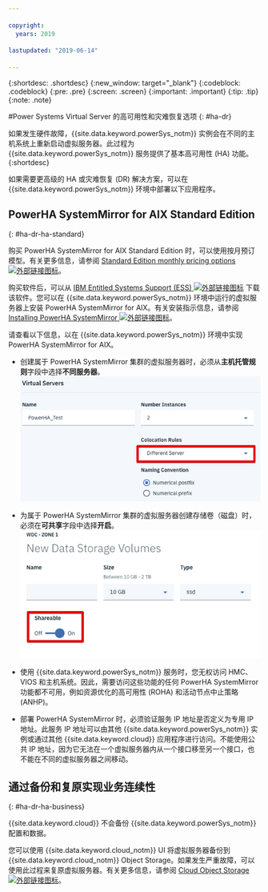 ```yaml
---

copyright:
  years: 2019

lastupdated: "2019-06-14"

---
```


{:shortdesc: .shortdesc}
{:new_window: target="_blank"}
{:codeblock: .codeblock}
{:pre: .pre}
{:screen: .screen}
{:important: .important}
{:tip: .tip}
{:note: .note}

#Power Systems Virtual Server 的高可用性和灾难恢复选项
{: #ha-dr}

如果发生硬件故障，{{site.data.keyword.powerSys_notm}} 实例会在不同的主机系统上重新启动虚拟服务器。此过程为 {{site.data.keyword.powerSys_notm}} 服务提供了基本高可用性 (HA) 功能。
{:shortdesc}

如果需要更高级的 HA 或灾难恢复 (DR) 解决方案，可以在 {{site.data.keyword.powerSys_notm}} 环境中部署以下应用程序。

## PowerHA SystemMirror for AIX Standard Edition
{: #ha-dr-ha-standard}

购买 PowerHA SystemMirror for AIX Standard Edition 时，可以使用按月预订模型。有关更多信息，请参阅 [Standard Edition monthly pricing options ![外部链接图标](../icons/launch-glyph.svg "外部链接图标")](https://www.ibm.com/common/ssi/ShowDoc.wss?docURL=/common/ssi/rep_ca/8/897/ENUS219-288/index.html)。

购买软件后，可以从 [IBM Entitled Systems Support (ESS) ![外部链接图标](../icons/launch-glyph.svg "外部链接图标")](http://www.ibm.com/eserver/ess) 下载该软件。您可以在 {{site.data.keyword.powerSys_notm}} 环境中运行的虚拟服务器上安装 PowerHA SystemMirror for AIX。有关安装指示信息，请参阅 [Installing PowerHA SystemMirror ![外部链接图标](../icons/launch-glyph.svg "外部链接图标")](https://www.ibm.com/support/knowledgecenter/SSPHQG_7.2/install/ha_install.html)。

请查看以下信息，以在 {{site.data.keyword.powerSys_notm}} 环境中实现 PowerHA SystemMirror for AIX。

* 创建属于 PowerHA SystemMirror 集群的虚拟服务器时，必须从**主机托管规则**字段中选择**不同服务器**。
![显示“主机托管规则”字段](/images/hadr2.png "显示“主机托管规则”字段")

* 为属于 PowerHA SystemMirror 集群的虚拟服务器创建存储卷（磁盘）时，必须在**可共享**字段中选择**开启**。
![显示“可共享规则”字段](/images/hadr1.png "显示“可共享”字段")

* 使用 {{site.data.keyword.powerSys_notm}} 服务时，您无权访问 HMC、VIOS 和主机系统。因此，需要访问这些功能的任何 PowerHA SystemMirror 功能都不可用，例如资源优化的高可用性 (ROHA) 和活动节点中止策略 (ANHP)。

* 部署 PowerHA SystemMirror 时，必须验证服务 IP 地址是否定义为专用 IP 地址。此服务 IP 地址可以由其他 {{site.data.keyword.powerSys_notm}} 实例或通过其他 {{site.data.keyword.cloud}} 应用程序进行访问。不能使用公共 IP 地址，因为它无法在一个虚拟服务器内从一个接口移至另一个接口，也不能在不同的虚拟服务器之间移动。

<!--When you deploy PowerHA SystemMirror for AIX Enterprise Edition clusters in the {{site.data.keyword.powerSys_notm}} environment, you can only use the Geographic Logical Volume Manager (GLVM) functions. You cannot use storage mirroring functions that are part of PowerHA SystemMirror for AIX Enterprise Edition because you do not have access to the subsystem storage in the {{site.data.keyword.powerSys_notm}} environment. For more information, see [Geographic Logical Volume Manager ![External link icon](../icons/launch-glyph.svg "External link icon")](https://www.ibm.com/support/knowledgecenter/SSPHQG_7.2/glvm/ha_glvm_kick.html).
{:note}
[Enterprise Edition monthly pricing options ![External link icon](../icons/launch-glyph.svg "External link icon")](https://www.ibm.com/common/ssi/cgi-bin/ssialias?infotype=AN&subtype=CA&htmlfid=897/ENUS219-286) -->

## 通过备份和复原实现业务连续性
{: #ha-dr-ha-business}

{{site.data.keyword.cloud}} 不会备份 {{site.data.keyword.powerSys_notm}} 配置和数据。

您可以使用 {{site.data.keyword.cloud_notm}} UI 将虚拟服务器备份到 {{site.data.keyword.cloud_notm}} Object Storage。如果发生严重故障，可以使用此过程来复原虚拟服务器。有关更多信息，请参阅 [Cloud Object Storage ![外部链接图标](../icons/launch-glyph.svg "外部链接图标")](/docs/services/cloud-object-storage?topic=cloud-object-storage-getting-started)。
